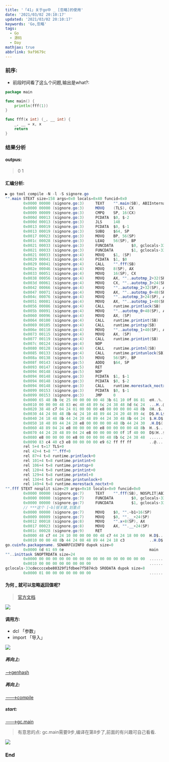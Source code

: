```yaml
---
title: '「41」关于go中 _ [忽略]的使用'
date: '2021/03/02 20:10:17'
updated: '2021/03/02 20:10:17'
keywords: 'Go,忽略'
tags:
  - Go
  - 源码
  - Day
mathjax: true
abbrlink: 9af9679c
---
```



### 前序:

* 前段时间看了这么个问题,输出是what?:

```go
package main

func main() {
	println(fff(1))
}

func fff(x int) (_, __ int) {
	_, __ = x, x
	return
}

```

<!--more-->

### 结果分析

#### outpus:
 
> 0 1

#### 汇编分析:
```c#
▶ go tool compile -N -l -S signore.go 
"".main STEXT size=158 args=0x0 locals=0x40 funcid=0x0
        0x0000 00000 (signore.go:3)     TEXT    "".main(SB), ABIInternal, $64-0
        0x0000 00000 (signore.go:3)     MOVQ    (TLS), CX
        0x0009 00009 (signore.go:3)     CMPQ    SP, 16(CX)
        0x000d 00013 (signore.go:3)     PCDATA  $0, $-2
        0x000d 00013 (signore.go:3)     JLS     148
        0x0013 00019 (signore.go:3)     PCDATA  $0, $-1
        0x0013 00019 (signore.go:3)     SUBQ    $64, SP
        0x0017 00023 (signore.go:3)     MOVQ    BP, 56(SP)
        0x001c 00028 (signore.go:3)     LEAQ    56(SP), BP
        0x0021 00033 (signore.go:3)     FUNCDATA        $0, gclocals·33cdeccccebe80329f1fdbee7f5874cb(SB)
        0x0021 00033 (signore.go:3)     FUNCDATA        $1, gclocals·33cdeccccebe80329f1fdbee7f5874cb(SB)
        0x0021 00033 (signore.go:4)     MOVQ    $1, (SP)
        0x0029 00041 (signore.go:4)     PCDATA  $1, $0
        0x0029 00041 (signore.go:4)     CALL    "".fff(SB)
        0x002e 00046 (signore.go:4)     MOVQ    8(SP), AX
        0x0033 00051 (signore.go:4)     MOVQ    16(SP), CX
        0x0038 00056 (signore.go:4)     MOVQ    AX, ""..autotmp_2+32(SP)
        0x003d 00061 (signore.go:4)     MOVQ    CX, ""..autotmp_3+24(SP)
        0x0042 00066 (signore.go:4)     MOVQ    ""..autotmp_2+32(SP), AX
        0x0047 00071 (signore.go:4)     MOVQ    AX, ""..autotmp_0+48(SP)
        0x004c 00076 (signore.go:4)     MOVQ    ""..autotmp_3+24(SP), AX
        0x0051 00081 (signore.go:4)     MOVQ    AX, ""..autotmp_1+40(SP)
        0x0056 00086 (signore.go:4)     CALL    runtime.printlock(SB)
        0x005b 00091 (signore.go:4)     MOVQ    ""..autotmp_0+48(SP), AX
        0x0060 00096 (signore.go:4)     MOVQ    AX, (SP)
        0x0064 00100 (signore.go:4)     CALL    runtime.printint(SB)
        0x0069 00105 (signore.go:4)     CALL    runtime.printsp(SB)
        0x006e 00110 (signore.go:4)     MOVQ    ""..autotmp_1+40(SP), AX
        0x0073 00115 (signore.go:4)     MOVQ    AX, (SP)
        0x0077 00119 (signore.go:4)     CALL    runtime.printint(SB)
        0x007c 00124 (signore.go:4)     NOP
        0x0080 00128 (signore.go:4)     CALL    runtime.printnl(SB)
        0x0085 00133 (signore.go:4)     CALL    runtime.printunlock(SB)
        0x008a 00138 (signore.go:5)     MOVQ    56(SP), BP
        0x008f 00143 (signore.go:5)     ADDQ    $64, SP
        0x0093 00147 (signore.go:5)     RET
        0x0094 00148 (signore.go:5)     NOP
        0x0094 00148 (signore.go:3)     PCDATA  $1, $-1
        0x0094 00148 (signore.go:3)     PCDATA  $0, $-2
        0x0094 00148 (signore.go:3)     CALL    runtime.morestack_noctxt(SB)
        0x0099 00153 (signore.go:3)     PCDATA  $0, $-1
        0x0099 00153 (signore.go:3)     JMP     0
        0x0000 65 48 8b 0c 25 00 00 00 00 48 3b 61 10 0f 86 81  eH..%....H;a....
        0x0010 00 00 00 48 83 ec 40 48 89 6c 24 38 48 8d 6c 24  ...H..@H.l$8H.l$
        0x0020 38 48 c7 04 24 01 00 00 00 e8 00 00 00 00 48 8b  8H..$.........H.
        0x0030 44 24 08 48 8b 4c 24 10 48 89 44 24 20 48 89 4c  D$.H.L$.H.D$ H.L
        0x0040 24 18 48 8b 44 24 20 48 89 44 24 30 48 8b 44 24  $.H.D$ H.D$0H.D$
        0x0050 18 48 89 44 24 28 e8 00 00 00 00 48 8b 44 24 30  .H.D$(.....H.D$0
        0x0060 48 89 04 24 e8 00 00 00 00 e8 00 00 00 00 48 8b  H..$..........H.
        0x0070 44 24 28 48 89 04 24 e8 00 00 00 00 0f 1f 40 00  D$(H..$.......@.
        0x0080 e8 00 00 00 00 e8 00 00 00 00 48 8b 6c 24 38 48  ..........H.l$8H
        0x0090 83 c4 40 c3 e8 00 00 00 00 e9 62 ff ff ff        ..@.......b...
        rel 5+4 t=17 TLS+0
        rel 42+4 t=8 "".fff+0
        rel 87+4 t=8 runtime.printlock+0
        rel 101+4 t=8 runtime.printint+0
        rel 106+4 t=8 runtime.printsp+0
        rel 120+4 t=8 runtime.printint+0
        rel 129+4 t=8 runtime.printnl+0
        rel 134+4 t=8 runtime.printunlock+0
        rel 149+4 t=8 runtime.morestack_noctxt+0
"".fff STEXT nosplit size=29 args=0x18 locals=0x0 funcid=0x0
        0x0000 00000 (signore.go:7)     TEXT    "".fff(SB), NOSPLIT|ABIInternal, $0-24
        0x0000 00000 (signore.go:7)     FUNCDATA        $0, gclocals·33cdeccccebe80329f1fdbee7f5874cb(SB)
        0x0000 00000 (signore.go:7)     FUNCDATA        $1, gclocals·33cdeccccebe80329f1fdbee7f5874cb(SB)
        // ***这个 [~b]很关键,划重点
        0x0000 00000 (signore.go:7)     MOVQ    $0, "".~b1+16(SP) 
        0x0009 00009 (signore.go:7)     MOVQ    $0, "".__+24(SP)
        0x0012 00018 (signore.go:8)     MOVQ    "".x+8(SP), AX
        0x0017 00023 (signore.go:8)     MOVQ    AX, "".__+24(SP)
        0x001c 00028 (signore.go:9)     RET
        0x0000 48 c7 44 24 10 00 00 00 00 48 c7 44 24 18 00 00  H.D$.....H.D$...
        0x0010 00 00 48 8b 44 24 08 48 89 44 24 18 c3           ..H.D$.H.D$..
go.cuinfo.packagename. SDWARFCUINFO dupok size=0
        0x0000 6d 61 69 6e                                      main
""..inittask SNOPTRDATA size=24
        0x0000 00 00 00 00 00 00 00 00 00 00 00 00 00 00 00 00  ................
        0x0010 00 00 00 00 00 00 00 00                          ........
gclocals·33cdeccccebe80329f1fdbee7f5874cb SRODATA dupok size=8
        0x0000 01 00 00 00 00 00 00 00                          ........

```

#### 为何 _ 就可以忽略返回值呢?

>[官方文档](https://github.com/golang/go/blob/release-branch.go1.14/src/cmd/compile/internal/gc/dcl.go#L426)

![](https://github.com/crab21/Images/tree/master/clipboard_20210302_095628.png)

#### 调用方:
* dcl 「参数」
* import 「导入」

![](https://github.com/crab21/Images/tree/master/clipboard_20210302_100643.png)

##### 再向上:

[-->genhash](https://github.com/golang/go/blob/release-branch.go1.14/src/cmd/compile/internal/gc/reflect.go#L1290)

##### 再向上:

[--->compile](https://github.com/golang/go/blob/release-branch.go1.14/src/cmd/compile/internal/gc/pgen.go#L228)

##### start:

[--->gc.main](https://github.com/golang/go/blob/release-branch.go1.14/src/cmd/compile/internal/gc/main.go#L714)


>有意思的点: gc.main需要9步,编译在第8步了,前面的有兴趣可自己看看.

![](https://github.com/crab21/Images/tree/master/clipboard_20210302_101636.png)

### End